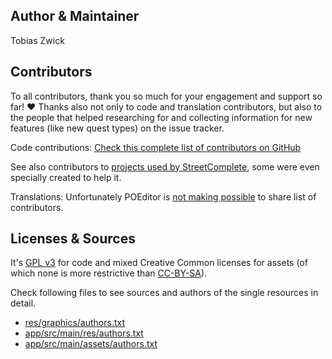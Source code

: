## Author & Maintainer

Tobias Zwick

## Contributors

To all contributors, thank you so much for your engagement and support so far! ❤
Thanks also not only to code and translation contributors, but also to the people that helped researching for and collecting information for new features (like new quest types) on the issue tracker. 

Code contributions: [Check this complete list of contributors on GitHub](https://github.com/westnordost/StreetComplete/graphs/contributors)

See also contributors to [projects used by StreetComplete](https://github.com/westnordost/StreetComplete/blob/master/CONTRIBUTING.md#streetcomplete-related-projects), some were even specially created to help it.

Translations: Unfortunately POEditor is [not making possible](https://poeditor.uservoice.com/forums/171919-general/suggestions/31242085-public-url-to-view-project-contributors) to share list of contributors.

## Licenses & Sources

It's [GPL v3](https://www.gnu.org/licenses/gpl.html) for code and mixed Creative Common licenses for assets (of which none is more restrictive than [CC-BY-SA](https://creativecommons.org/licenses/by-sa/4.0/)).

Check following files to see sources and authors of the single resources in detail.

* [res/graphics/authors.txt](res/graphics/authors.txt)
* [app/src/main/res/authors.txt](app/src/main/res/authors.txt)
* [app/src/main/assets/authors.txt](app/src/main/assets/authors.txt)
